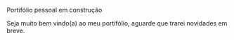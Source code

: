 Portifólio pessoal em construção

Seja muito bem vindo(a) ao meu portifólio, aguarde que trarei novidades em breve.

